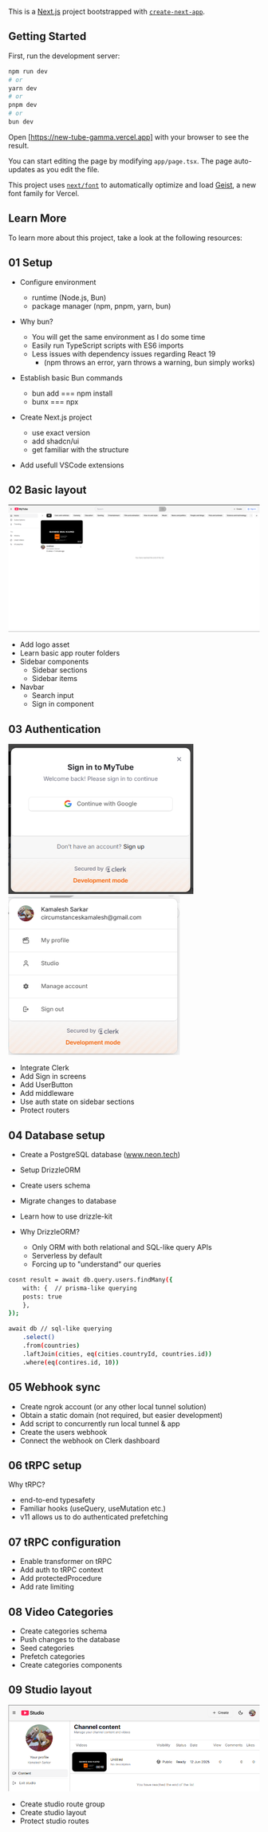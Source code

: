 This is a [Next.js](https://nextjs.org) project bootstrapped with [`create-next-app`](https://nextjs.org/docs/app/api-reference/cli/create-next-app).

## Getting Started

First, run the development server:

```bash
npm run dev
# or
yarn dev
# or
pnpm dev
# or
bun dev
```

Open [https://new-tube-gamma.vercel.app] with your browser to see the result.

You can start editing the page by modifying `app/page.tsx`. The page auto-updates as you edit the file.

This project uses [`next/font`](https://nextjs.org/docs/app/building-your-application/optimizing/fonts) to automatically optimize and load [Geist](https://vercel.com/font), a new font family for Vercel.

## Learn More

To learn more about this project, take a look at the following resources:

## 01 Setup

- Configure environment
    - runtime (Node.js, Bun)
    - package manager (npm, pnpm, yarn, bun)

- Why bun?
    - You will get the same environment as I do some time
    - Easily run TypeScript scripts with ES6 imports
    - Less issues with dependency issues regarding React 19
        - (npm throws an error, yarn throws a warning, bun simply works)

- Establish basic Bun commands
    - bun add === npm install
    - bunx === npx

- Create Next.js project
    - use exact version
    - add shadcn/ui
    - get familiar with the structure

- Add usefull VSCode extensions

## 02 Basic layout
![alt text](image.png)

- Add logo asset
- Learn basic app router folders
- Sidebar components
    - Sidebar sections
    - Sidebar items
- Navbar
    - Search input
    - Sign in component

## 03 Authentication
![alt text](image-1.png)![alt text](image-2.png)

- Integrate Clerk
- Add Sign in screens
- Add UserButton
- Add middleware
- Use auth state on sidebar sections
- Protect routers

## 04 Database setup

- Create a PostgreSQL database (www.neon.tech)
- Setup DrizzleORM
- Create users schema
- Migrate changes to database
- Learn how to use drizzle-kit

- Why DrizzleORM?
    - Only ORM with both relational and SQL-like query APIs
    - Serverless by default
    - Forcing up to "understand" our queries

```bash
cosnt result = await db.query.users.findMany({
    with: {  // prisma-like querying
    posts: true
    },
});
```
```bash
await db // sql-like querying
    .select()  
    .from(countries)
    .laftJoin(cities, eq(cities.countryId, countries.id))
    .where(eq(contires.id, 10))
```

## 05 Webhook sync

- Create ngrok account (or any other local tunnel solution)
- Obtain a static domain (not required, but easier development)
- Add script to concurrently run local tunnel & app
- Create the users webhook
- Connect the webhook on Clerk dashboard

## 06 tRPC setup

Why tRPC?
- end-to-end typesafety
- Familiar hooks (useQuery, useMutation etc.)
- v11 allows us to do authenticated prefetching

## 07 tRPC configuration

- Enable transformer on tRPC
- Add auth to tRPC context
- Add protectedProcedure
- Add rate limiting

## 08 Video Categories

- Create categories schema
- Push changes to the database
- Seed categories
- Prefetch categories
- Create categories components

## 09 Studio layout
![alt text](./public/image-3.png)
- Create studio route group
- Create studio layout
- Protect studio routes